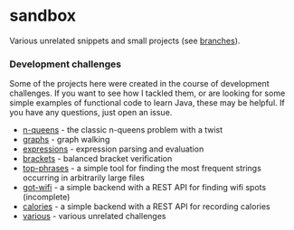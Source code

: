 # sandbox

Various unrelated snippets and small projects (see [branches](///github.com/abstratt/sandbox/branches)).

### Development challenges

Some of the projects here were created in the course of development challenges. 
If you want to see how I tackled them, or are looking for some simple examples of functional
code to learn Java, these may be helpful. If you have any questions, just open an issue. 

- [n-queens](https://github.com/abstratt/sandbox/tree/n-queens) - the classic n-queens problem with a twist
- [graphs](https://github.com/abstratt/sandbox/tree/graphs) - graph walking
- [expressions](https://github.com/abstratt/sandbox/tree/expressions) - expression parsing and evaluation
- [brackets](https://github.com/abstratt/sandbox/tree/brackets) - balanced bracket verification 
- [top-phrases](https://github.com/abstratt/sandbox/tree/top-phrases) - a simple tool for finding the most frequent strings occurring in arbitrarily large files
- [got-wifi](https://github.com/abstratt/sandbox/tree/got-wifi) - a simple backend with a REST API for finding wifi spots (incomplete)
- [calories](https://github.com/abstratt/sandbox/tree/calories) - a simple backend with a REST API for recording calories
- [various](https://github.com/abstratt/sandbox/tree/various) - various unrelated challenges
